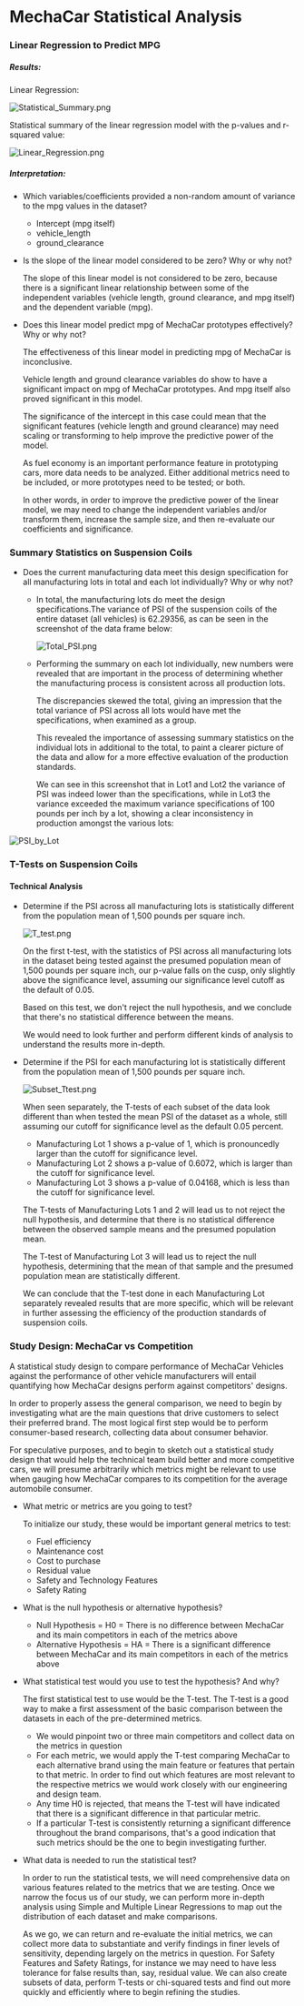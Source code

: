 # MechaCar Statistical Analysis

### Linear Regression to Predict MPG

##### Results:

Linear Regression:

![Statistical_Summary.png](Statistical_Summary.png)


Statistical summary of the linear regression model with the  p-values and r-squared value:

![Linear_Regression.png](Linear_Regression.png)

##### Interpretation:

- Which variables/coefficients provided a non-random amount of variance to the mpg values in the dataset?

  - Intercept (mpg itself)
  - vehicle_length
  - ground_clearance

- Is the slope of the linear model considered to be zero? Why or why not?

  The slope of this linear model is not considered to be zero, because there is a significant linear relationship between some of the independent variables (vehicle length, ground clearance, and mpg itself) and the dependent variable (mpg). 

- Does this linear model predict mpg of MechaCar prototypes effectively? Why or why not?

  The effectiveness of this linear model in predicting mpg of MechaCar is inconclusive. 

  Vehicle length and ground clearance variables do show to have a significant impact on mpg of MechaCar prototypes. And mpg itself also proved significant in this model. 

  The significance of the intercept in this case could mean that the significant features (vehicle length and ground clearance) may need scaling or transforming to help improve the predictive power of the model. 

  As fuel economy is an important performance feature in prototyping cars, more data needs to be analyzed. Either additional metrics need to be included, or more prototypes need to be tested; or both. 

  In other words, in order to improve the predictive power of the linear model, we may need to change the independent variables and/or transform them, increase the sample size, and then re-evaluate our coefficients and significance.

  

### Summary Statistics on Suspension Coils

- Does the current manufacturing data meet this design specification for all manufacturing lots in total and each lot individually? Why or why not?

  - In total, the manufacturing lots do meet the design specifications.The variance of PSI of the suspension coils of the entire dataset (all vehicles) is 62.29356, as can be seen in the screenshot of the data frame below:

    ![Total_PSI.png](Total_PSI.png)

    

  - Performing the summary on each lot individually, new numbers were revealed that are important in the process of determining whether the manufacturing process is consistent across all production lots.

    The discrepancies skewed the total, giving an impression that the total variance of PSI across all lots would have met the specifications, when examined as a group.

    This revealed the importance of assessing summary statistics on the individual lots in additional to the total, to paint a clearer picture of the data and allow for a more effective evaluation of the production standards.

    We can see in this screenshot that in Lot1 and Lot2 the variance of PSI was indeed lower than the specifications, while in Lot3 the variance exceeded the maximum variance specifications of 100 pounds per inch by a lot, showing a clear inconsistency in production amongst the various lots:

![PSI_by_Lot](PSI_by_Lot.png)



### T-Tests on Suspension Coils

#### Technical Analysis

- Determine if the PSI across all manufacturing lots is statistically different from the population mean of 1,500 pounds per square inch.

  ![T_test.png](T_test.png)

  On the first t-test, with the statistics of PSI across all manufacturing lots in the dataset being tested against the presumed population mean of 1,500 pounds per square inch, our p-value falls on the cusp, only slightly above the significance level, assuming our significance level cutoff as the default of 0.05.

  Based on this test, we don't reject the null hypothesis, and we conclude that there's no statistical difference between the means.

  We would need to look further and perform different kinds of analysis to understand the results more in-depth.

  

- Determine if the PSI for each manufacturing lot is statistically different from the population mean of 1,500 pounds per square inch.

  ![Subset_Ttest.png](Subset_Ttest.png)

  When seen separately, the T-tests of each subset of the data look different than when tested the mean PSI of the dataset as a whole, still assuming our cutoff for significance level as the default 0.05 percent. 

  - Manufacturing Lot 1 shows a p-value of 1, which is pronouncedly larger than the cutoff for significance level.
  - Manufacturing Lot 2 shows a p-value of 0.6072, which is larger than the cutoff for significance level.
  - Manufacturing Lot 3 shows a p-value of 0.04168, which is less than the cutoff for significance level.

  The T-tests of Manufacturing Lots 1 and 2 will lead us to not reject the null hypothesis, and determine that there is no statistical difference between the observed sample means and the presumed population mean. 

  The T-test of Manufacturing Lot 3 will lead us to reject the null hypothesis, determining that the mean of that sample and the presumed population mean are statistically different.

  We can conclude that the T-test done in each Manufacturing Lot separately revealed results that are more specific, which will be relevant in further assessing the efficiency of the production standards of suspension coils.



### Study Design: MechaCar vs Competition

A statistical study design to compare performance of MechaCar  Vehicles against the performance of other vehicle manufacturers will entail quantifying how MechaCar designs perform against competitors' designs. 

In order to properly assess the general comparison, we need to begin by investigating what are the main questions that drive customers to select their preferred brand. The most logical first step would be to perform consumer-based research, collecting data about consumer behavior.

For speculative purposes, and to begin to sketch out a statistical study design that would help the technical team build better and more competitive cars, we will presume arbitrarily which metrics might be relevant to use when gauging how MechaCar compares to its competition for the average automobile consumer.

- What metric or metrics are you going to test?

  To initialize our study, these would be important general metrics to test:

  - Fuel efficiency
  - Maintenance cost
  - Cost to purchase
  - Residual value 
  - Safety and Technology Features
  - Safety Rating

- What is the null hypothesis or alternative hypothesis?

  - Null Hypothesis = H0 = There is no difference between MechaCar and its main competitors in each of the metrics above
  - Alternative Hypothesis = HA = There is a significant difference  between MechaCar and its main competitors in each of the metrics above

- What statistical test would you use to test the hypothesis? And why?

  The first statistical test to use would be the T-test. The T-test is a good way to make a first assessment of the basic comparison between the datasets in each of the pre-determined metrics. 

  - We would pinpoint two or three main competitors and collect data on the metrics in question
  - For each metric, we would apply the T-test comparing MechaCar to each alternative brand using the main feature or features that pertain to that metric. In order to find out which features are most relevant to the respective metrics we would work closely with our engineering and design team.
  - Any time H0 is rejected, that means the T-test will have indicated that there is a significant difference in that particular metric.
  - If a particular T-test is consistently returning a significant difference throughout the brand comparisons, that's a good indication that such metrics should be the one to begin investigating further.

- What data is needed to run the statistical test?

  In order to run the statistical tests, we will need comprehensive data on various features related to the metrics that we are testing. Once we narrow the focus us of our study, we can perform more in-depth analysis using Simple and Multiple Linear Regressions to map out the distribution of each dataset and make comparisons.

  As we go, we can return and re-evaluate the initial metrics, we can collect more data to substantiate and verify findings in finer levels of sensitivity, depending largely on the metrics in question. For Safety Features and Safety Ratings, for instance we may need to have less tolerance for false results than, say, residual value.  We can also create subsets of data, perform T-tests or chi-squared tests and find out more quickly and efficiently where to begin refining the studies.

